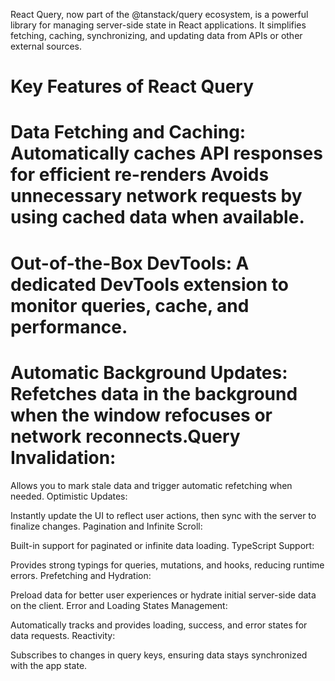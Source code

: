 React Query, now part of the @tanstack/query ecosystem, is a powerful library for managing server-side state in React applications. It simplifies fetching, caching, synchronizing, and updating data from APIs or other external sources.

# Key Features of React Query
# Data Fetching and Caching: Automatically caches API responses for efficient re-renders Avoids unnecessary network requests by using cached data when available.

# Out-of-the-Box DevTools: A dedicated DevTools extension to monitor queries, cache, and performance.

# Automatic Background Updates: Refetches data in the background when the window refocuses or network reconnects.Query Invalidation:

Allows you to mark stale data and trigger automatic refetching when needed.
Optimistic Updates:

Instantly update the UI to reflect user actions, then sync with the server to finalize changes.
Pagination and Infinite Scroll:

Built-in support for paginated or infinite data loading.
TypeScript Support:

Provides strong typings for queries, mutations, and hooks, reducing runtime errors.
Prefetching and Hydration:

Preload data for better user experiences or hydrate initial server-side data on the client.
Error and Loading States Management:

Automatically tracks and provides loading, success, and error states for data requests.
Reactivity:

Subscribes to changes in query keys, ensuring data stays synchronized with the app state.
